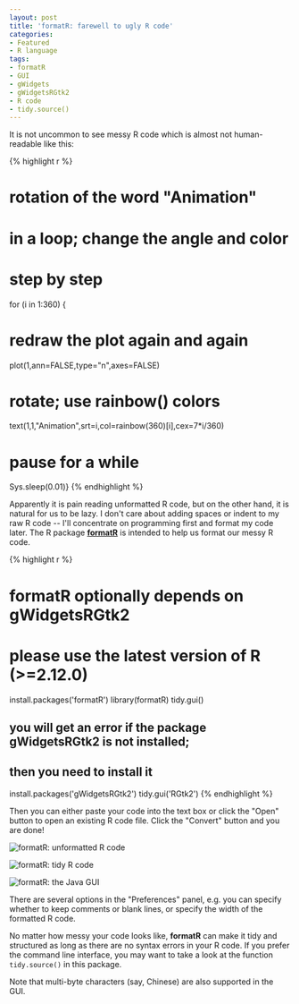 ```yaml
---
layout: post
title: 'formatR: farewell to ugly R code'
categories:
- Featured
- R language
tags:
- formatR
- GUI
- gWidgets
- gWidgetsRGtk2
- R code
- tidy.source()
---
```


It is not uncommon to see messy R code which is almost not human-readable like this:

{% highlight r %}
 # rotation of the word "Animation"
# in a loop; change the angle and color
# step by step
for (i in 1:360) {
 # redraw the plot again and again
plot(1,ann=FALSE,type="n",axes=FALSE)
# rotate; use rainbow() colors
text(1,1,"Animation",srt=i,col=rainbow(360)[i],cex=7*i/360)
# pause for a while
Sys.sleep(0.01)}
{% endhighlight %}

Apparently it is pain reading unformatted R code, but on the other hand, it
is natural for us to be lazy. I don't care about adding spaces or indent to
my raw R code -- I'll concentrate on programming first and format my code
later. The R package [**formatR**](http://cran.r-project.org/package=formatR)
is intended to help us format our messy R code.

{% highlight r %}
# formatR optionally depends on gWidgetsRGtk2
# please use the latest version of R (>=2.12.0)
install.packages('formatR')
library(formatR)
tidy.gui()

## you will get an error if the package gWidgetsRGtk2 is not installed;
## then you need to install it
install.packages('gWidgetsRGtk2')
tidy.gui('RGtk2')
{% endhighlight %}

Then you can either paste your code into the text box or click the "Open" button to open an existing R code file. Click the "Convert" button and you are done!

![formatR: unformatted R code](http://i.imgur.com/Y55lL.png)

![formatR: tidy R code](http://i.imgur.com/v141t.png)

![formatR: the Java GUI](http://i.imgur.com/dEhS2.png)

There are several options in the "Preferences" panel, e.g. you can specify whether to keep comments or blank lines, or specify the width of the formatted R code.

No matter how messy your code looks like, **formatR** can make it tidy and structured as long as there are no syntax errors in your R code. If you prefer the command line interface, you may want to take a look at the function `tidy.source()` in this package.

Note that multi-byte characters (say, Chinese) are also supported in the GUI.
